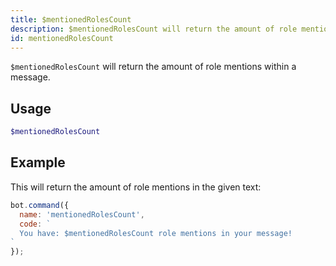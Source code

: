 ```yaml
---
title: $mentionedRolesCount 
description: $mentionedRolesCount will return the amount of role mentions within a message.
id: mentionedRolesCount
---
```


`$mentionedRolesCount` will return the amount of role mentions within a message.

## Usage

```php
$mentionedRolesCount
```

## Example

This will return the amount of role mentions in the given text:

```javascript
bot.command({
  name: 'mentionedRolesCount',
  code: `
  You have: $mentionedRolesCount role mentions in your message!
`
});
```
